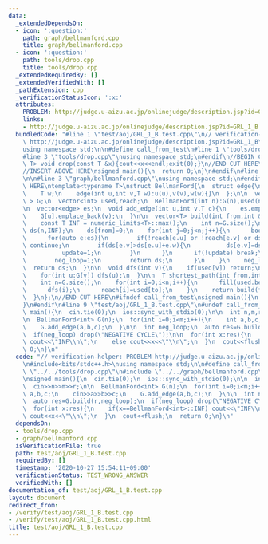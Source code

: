 ```yaml
---
data:
  _extendedDependsOn:
  - icon: ':question:'
    path: graph/bellmanford.cpp
    title: graph/bellmanford.cpp
  - icon: ':question:'
    path: tools/drop.cpp
    title: tools/drop.cpp
  _extendedRequiredBy: []
  _extendedVerifiedWith: []
  _pathExtension: cpp
  _verificationStatusIcon: ':x:'
  attributes:
    PROBLEM: http://judge.u-aizu.ac.jp/onlinejudge/description.jsp?id=GRL_1_B
    links:
    - http://judge.u-aizu.ac.jp/onlinejudge/description.jsp?id=GRL_1_B
  bundledCode: "#line 1 \"test/aoj/GRL_1_B.test.cpp\"\n// verification-helper: PROBLEM\
    \ http://judge.u-aizu.ac.jp/onlinejudge/description.jsp?id=GRL_1_B\n\n#include<bits/stdc++.h>\n\
    using namespace std;\n\n#define call_from_test\n#line 1 \"tools/drop.cpp\"\n\n\
    #line 3 \"tools/drop.cpp\"\nusing namespace std;\n#endif\n//BEGIN CUT HERE\ntemplate<typename\
    \ T> void drop(const T &x){cout<<x<<endl;exit(0);}\n//END CUT HERE\n#ifndef call_from_test\n\
    //INSERT ABOVE HERE\nsigned main(){\n  return 0;\n}\n#endif\n#line 1 \"graph/bellmanford.cpp\"\
    \n\n#line 3 \"graph/bellmanford.cpp\"\nusing namespace std;\n#endif\n//BEGIN CUT\
    \ HERE\ntemplate<typename T>\nstruct BellmanFord{\n  struct edge{\n    int u,v;\n\
    \    T w;\n    edge(int u,int v,T w):u(u),v(v),w(w){}\n  };\n\n  vector< vector<int>\
    \ > G;\n  vector<int> used,reach;\n  BellmanFord(int n):G(n),used(n,0),reach(n,1){}\n\
    \n  vector<edge> es;\n  void add_edge(int u,int v,T c){\n    es.emplace_back(u,v,c);\n\
    \    G[u].emplace_back(v);\n  }\n\n  vector<T> build(int from,int &neg_loop){\n\
    \    const T INF = numeric_limits<T>::max();\n    int n=G.size();\n    vector<T>\
    \ ds(n,INF);\n    ds[from]=0;\n    for(int j=0;j<n;j++){\n      bool update=0;\n\
    \      for(auto e:es){\n        if(!reach[e.u] or !reach[e.v] or ds[e.u]==INF)\
    \ continue;\n        if(ds[e.v]>ds[e.u]+e.w){\n          ds[e.v]=ds[e.u]+e.w;\n\
    \          update=1;\n        }\n      }\n      if(!update) break;\n      if(j==n-1){\n\
    \        neg_loop=1;\n        return ds;\n      }\n    }\n    neg_loop=0;\n  \
    \  return ds;\n  }\n\n  void dfs(int v){\n    if(used[v]) return;\n    used[v]=1;\n\
    \    for(int u:G[v]) dfs(u);\n  }\n\n  T shortest_path(int from,int to,int &neg_loop){\n\
    \    int n=G.size();\n    for(int i=0;i<n;i++){\n      fill(used.begin(),used.end(),0);\n\
    \      dfs(i);\n      reach[i]=used[to];\n    }\n    return build(from,neg_loop)[to];\n\
    \  }\n};\n//END CUT HERE\n#ifndef call_from_test\nsigned main(){\n  return 0;\n\
    }\n#endif\n#line 9 \"test/aoj/GRL_1_B.test.cpp\"\n#undef call_from_test\n\nsigned\
    \ main(){\n  cin.tie(0);\n  ios::sync_with_stdio(0);\n\n  int n,m,r;\n  cin>>n>>m>>r;\n\
    \n  BellmanFord<int> G(n);\n  for(int i=0;i<m;i++){\n    int a,b,c;\n    cin>>a>>b>>c;\n\
    \    G.add_edge(a,b,c);\n  }\n\n  int neg_loop;\n  auto res=G.build(r,neg_loop);\n\
    \  if(neg_loop) drop(\"NEGATIVE CYCLE\");\n\n  for(int x:res){\n    if(x==BellmanFord<int>::INF)\
    \ cout<<\"INF\\n\";\n    else cout<<x<<\"\\n\";\n  }\n  cout<<flush;\n  return\
    \ 0;\n}\n"
  code: "// verification-helper: PROBLEM http://judge.u-aizu.ac.jp/onlinejudge/description.jsp?id=GRL_1_B\n\
    \n#include<bits/stdc++.h>\nusing namespace std;\n\n#define call_from_test\n#include\
    \ \"../../tools/drop.cpp\"\n#include \"../../graph/bellmanford.cpp\"\n#undef call_from_test\n\
    \nsigned main(){\n  cin.tie(0);\n  ios::sync_with_stdio(0);\n\n  int n,m,r;\n\
    \  cin>>n>>m>>r;\n\n  BellmanFord<int> G(n);\n  for(int i=0;i<m;i++){\n    int\
    \ a,b,c;\n    cin>>a>>b>>c;\n    G.add_edge(a,b,c);\n  }\n\n  int neg_loop;\n\
    \  auto res=G.build(r,neg_loop);\n  if(neg_loop) drop(\"NEGATIVE CYCLE\");\n\n\
    \  for(int x:res){\n    if(x==BellmanFord<int>::INF) cout<<\"INF\\n\";\n    else\
    \ cout<<x<<\"\\n\";\n  }\n  cout<<flush;\n  return 0;\n}\n"
  dependsOn:
  - tools/drop.cpp
  - graph/bellmanford.cpp
  isVerificationFile: true
  path: test/aoj/GRL_1_B.test.cpp
  requiredBy: []
  timestamp: '2020-10-27 15:54:11+09:00'
  verificationStatus: TEST_WRONG_ANSWER
  verifiedWith: []
documentation_of: test/aoj/GRL_1_B.test.cpp
layout: document
redirect_from:
- /verify/test/aoj/GRL_1_B.test.cpp
- /verify/test/aoj/GRL_1_B.test.cpp.html
title: test/aoj/GRL_1_B.test.cpp
---
```


